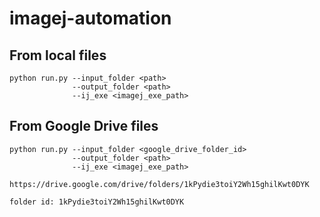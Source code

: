 # imagej-automation

## From local files
```
python run.py --input_folder <path>
              --output_folder <path>
              --ij_exe <imagej_exe_path>
```


## From Google Drive files
```
python run.py --input_folder <google_drive_folder_id>
              --output_folder <path>
              --ij_exe <imagej_exe_path>
```

```
https://drive.google.com/drive/folders/1kPydie3toiY2Wh15ghilKwt0DYK

folder id: 1kPydie3toiY2Wh15ghilKwt0DYK
```